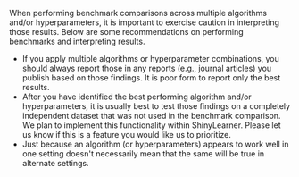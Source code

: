 When performing benchmark comparisons across multiple algorithms and/or hyperparameters, it is important to exercise caution in interpreting those results. Below are some recommendations on performing benchmarks and interpreting results.

* If you apply multiple algorithms or hyperparameter combinations, you should always report those in any reports (e.g., journal articles) you publish based on those findings. It is poor form to report only the best results.
* After you have identified the best performing algorithm and/or hyperparameters, it is usually best to test those findings on a completely independent dataset that was not used in the benchmark comparison. We plan to implement this functionality within ShinyLearner. Please let us know if this is a feature you would like us to prioritize.
* Just because an algorithm (or hyperparameters) appears to work well in one setting doesn't necessarily mean that the same will be true in alternate settings.

